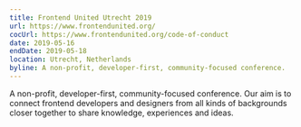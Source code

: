 ```yaml
---
title: Frontend United Utrecht 2019
url: https://www.frontendunited.org/
cocUrl: https://www.frontendunited.org/code-of-conduct
date: 2019-05-16
endDate: 2019-05-18
location: Utrecht, Netherlands
byline: A non-profit, developer-first, community-focused conference.
---
```


A non-profit, developer-first, community-focused conference. Our aim is to connect frontend developers and designers from all kinds of backgrounds closer together to share knowledge, experiences and ideas.

